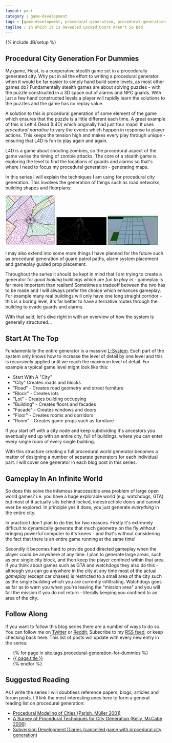 ```yaml
---
layout: post
category : game-development
tags : [game-development, procedural-generation, procedural-generation-for-dummies]
tagline : In Which It Is Revealed Locked Doors Aren't So Bad
---
```

{% include JB/setup %}

## Procedural City Generation For Dummies

My game, Heist, is a cooperative stealth game set in a procedurally generated city. Why put in all the effort to writing a procedural generator when it would be far easier to simply hand build some levels, as most other games do? Fundamentally stealth games are about solving puzzles - with the puzzle constructed in a 3D space out of alarms and NPC guards. With just a few hand constructed levels a player will rapidly learn the solutions to the puzzles and the game has no replay value.

A solution to this is procedural generation of some element of the game which ensures that the puzzle is a little different each time. A great example of this is Left 4 Dead (L4D) which originally had just four maps! It uses *procedural narrative* to vary the events which happen in response to player actions. This keeps the tension high and makes every play through unique - ensuring that L4D is fun to play again and again.

L4D is a game about shooting zombies, so the procedural aspect of the game varies the timing of zombie attacks. The core of a stealth game is exploring the level to find the locations of guards and alarms so that's where I need to focus my procedural generation - generating maps.

In this series I will explain the techniques I am using for procedural city generation. This involves the generation of things such as road networks, building shapes and floorplans:

<a href="/assets/TensorRoadsImg1.png"><img src="/assets/TensorRoadsImg1.png" style="width:31%;height:auto"></a>
<a href="/assets/BigSkyscraper.png"><img src="/assets/BigSkyscraper.png" style="width:31%;height:auto"></a>
<a href="/assets/ParcelledFloorplan.png"><img src="/assets/ParcelledFloorplan.png" style="width:31%;height:auto"></a>

I may also extend into some more things I have planned for the future such as procedural generation of guard patrol paths, alarm system placement and gameplay guided prop placement.

Throughout the series it should be kept in mind that I am trying to create a generator for *good looking* buildings which are *fun to play in* - gameplay is far more important than realism! Sometimes a tradeoff between the two has to be made and I will always prefer the choice which enhances gameplay. For example many real buildings will only have one long straight corridor - this is a boring level, it's far better to have alternative routes through the building to evade guards and alarms.

With that said, let's dive right in with an overview of how the system is generally structured...

## Start At The Top

Fundamentally the entire generator is a massive [L-System](https://en.wikipedia.org/wiki/L-system). Each part of the system only knows how to increase the level of detail by one level and this is recursively applied until we reach the maximum level of detail. For example a typical game level might look like this:

 - Start With A "City"
 - "City" Creates roads and blocks
 - "Road" - Creates road geometry and street furniture
 - "Block" - Creates lots
 - "Lot" - Creates building occupying
 - "Building" - Creates floors and facades
 - "Facade" - Creates windows and doors
 - "Floor" - Creates rooms and corridors
 - "Room" - Creates game props such as furniture
 
If you start off with a city node and keep subdividing it's ancestors you eventually end up with an entire city, full of buildings, where you can enter every single room of every single building.

With this structure creating a full procedural world generator becomes a matter of designing a number of separate generators for each individual part. I will cover one generator in each blog post in this series.

## Gameplay In An Infinite World

So does this solve the infamous inaccessible area problem of large open world games? i.e. you have a huge explorable world (e.g. watchdogs, GTA) but most of it actually sits behind locked, indestructible doors and cannot ever be explored. In principle yes it does, you just generate *everything* in the entire city.

In practice I don't plan to do this for two reasons. Firstly it's extremely difficult to dynamically generate that much geometry on the fly without bringing powerful computer to it's knees - and that's without considering the fact that there is an entire game running at the same time!

Secondly it becomes hard to provide good directed gameplay when the player could be anywhere at any time. I plan to generate large areas, such as one single city block, and then keep the player confined within that area. If you think about games such as GTA and watchdogs they also do this - although you can go anywhere in the city at any time most of the actual *gameplay* (except car chases) is restricted to a small area of the city such as the single building which you are currently infiltrating. Watchdogs goes as far as to warn you when you're leaving the "mission area" and you will fail the mission if you do not return - literally keeping you confined to an area of the city.

## Follow Along

If you want to follow this blog series there are a number of ways to do so. You can follow me on [Twitter](https://twitter.com/) or [Reddit](https://www.reddit.com/user/martindevans/), Subscribe to my [RSS feed](http://martindevans.me/rss.xml), or keep checking back here. This list of posts will update with every new entry in the series:

<ul>
    {% for page in site.tags.procedural-generation-for-dummies %}
    <li><a href="{{ post.url }}">{{ page.title }}</a></li>
    {% endfor %}
</ul>

## Suggested Reading

As I write the series I will doubtless reference papers, blogs, articles and forum posts. I'll link the most interesting ones here to form a general reading list on procedural generation:

 - [Procedural Modeling of Cities (Parish, Müller 2001)](https://graphics.ethz.ch/Downloads/Publications/Papers/2001/p_Par01.pdf)
 - [A Survey of Procedural Techniques for City Generation (Kelly, McCabe 2006)](http://gamesitb.com/SurveyProcedural.pdf)
 - [Subversion Development Diaries (cancelled game with procedural city generation)](http://www.introversion.co.uk/subversion/)